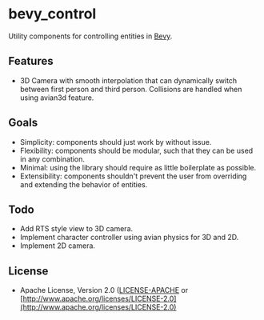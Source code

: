 # bevy_control
Utility components for controlling entities in [Bevy](https://bevyengine.org).

## Features
- 3D Camera with smooth interpolation that can dynamically switch between first person and third person. Collisions are handled when using avian3d feature.

## Goals
- Simplicity: components should just work by without issue.
- Flexibility: components should be modular, such that they can be used in any combination.
- Minimal: using the library should require as little boilerplate as possible.
- Extensibility: components shouldn't prevent the user from overriding and extending the behavior of entities.

## Todo
- Add RTS style view to 3D camera.
- Implement character controller using avian physics for 3D and 2D.
- Implement 2D camera.

## License
* Apache License, Version 2.0 ([LICENSE-APACHE](LICENSE-APACHE) or [http://www.apache.org/licenses/LICENSE-2.0](http://www.apache.org/licenses/LICENSE-2.0)
